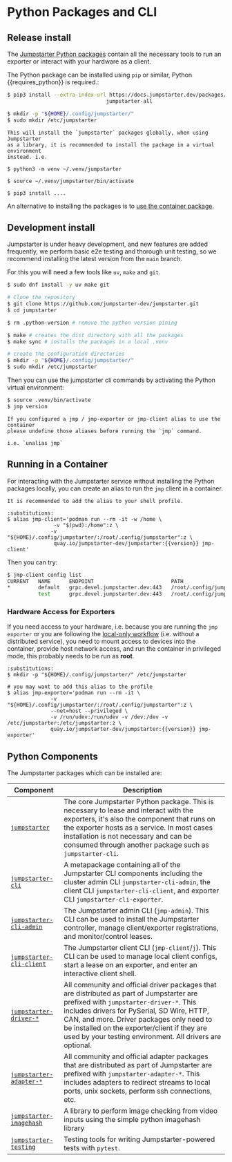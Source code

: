 # Python Packages and CLI

## Release install
The [Jumpstarter Python packages](https://docs.jumpstarter.dev/packages/)
contain all the necessary tools to run an exporter or interact with your
hardware as a client.

The Python package can be installed using ``pip`` or similar, Python {{requires_python}} is required.:

```bash
$ pip3 install --extra-index-url https://docs.jumpstarter.dev/packages/simple \
                                jumpstarter-all

$ mkdir -p "${HOME}/.config/jumpstarter/"
$ sudo mkdir /etc/jumpstarter
```

```{tip}
This will install the `jumpstarter` packages globally, when using Jumpstarter
as a library, it is recommended to install the package in a virtual environment
instead. i.e.

$ python3 -m venv ~/.venv/jumpstarter

$ source ~/.venv/jumpstarter/bin/activate

$ pip3 install ....
```

An alternative to installing the packages is to [use the container package](#running-in-a-container).

## Development install
Jumpstarter is under heavy development, and new features are added frequently, we perform basic
e2e testing and thorough unit testing, so we recommend installing the latest version from the
`main` branch.

For this you will need a few tools like `uv`, `make` and `git`.
```bash
$ sudo dnf install -y uv make git

# Clone the repository
$ git clone https://github.com/jumpstarter-dev/jumpstarter.git
$ cd jumpstarter

$ rm .python-version # remove the python version pining

$ make # creates the dist directory with all the packages
$ make sync # installs the packages in a local .venv

# create the configuration directories
$ mkdir -p "${HOME}/.config/jumpstarter/"
$ sudo mkdir /etc/jumpstarter

```

Then you can use the jumpstarter cli commands by activating the Python
virtual environment:
```bash
$ source .venv/bin/activate
$ jmp version
```

```{tip}
If you configured a jmp / jmp-exporter or jmp-client alias to use the container
please undefine those aliases before running the `jmp` command.

i.e. `unalias jmp`
```


## Running in a Container

For interacting with the Jumpstarter service without installing the Python
packages locally, you can create an alias to run the `jmp` client in a container.

```{tip}
It is recommended to add the alias to your shell profile.
```

```{code-block} bash
:substitutions:
$ alias jmp-client='podman run --rm -it -w /home \
               -v "$(pwd):/home":z \
              -v "${HOME}/.config/jumpstarter/:/root/.config/jumpstarter":z \
               quay.io/jumpstarter-dev/jumpstarter:{{version}} jmp-client'
```

Then you can try:

```bash
$ jmp-client config list
CURRENT   NAME      ENDPOINT                         PATH
*         default   grpc.devel.jumpstarter.dev:443   /root/.config/jumpstarter/clients/default.yaml
          test      grpc.devel.jumpstarter.dev:443   /root/.config/jumpstarter/clients/test.yaml
```

### Hardware Access for Exporters

If you need access to your hardware, i.e. because you are running the `jmp exporter`
or you are following the [local-only workflow](../introduction/how-it-works.md#local-only)
(i.e. without a distributed service), you need to mount access to devices into
the container, provide host network access, and run the container in privileged
mode, this probably needs to be run as **root**.


```{code-block} bash
:substitutions:
$ mkdir -p "${HOME}/.config/jumpstarter/" /etc/jumpstarter

# you may want to add this alias to the profile
$ alias jmp-exporter='podman run --rm -it \
              -v "${HOME}/.config/jumpstarter/:/root/.config/jumpstarter":z \
              --net=host --privileged \
              -v /run/udev:/run/udev -v /dev:/dev -v /etc/jumpstarter:/etc/jumpstarter:z \
              quay.io/jumpstarter-dev/jumpstarter:{{version}} jmp-exporter'
```

## Python Components


The Jumpstarter packages which can be installed are:

| Component                                                                                                            | Description                                                                                                                                                                                                                                                                                                                                 |
| -------------------------------------------------------------------------------------------------------------------- | ------------------------------------------------------------------------------------------------------------------------------------------------------------------------------------------------------------------------------------------------------------------------------------------------------------------------------------------- |
| [`jumpstarter`](https://github.com/jumpstarter-dev/jumpstarter/tree/main/packages/jumpstarter)                       | The core Jumpstarter Python package. This is necessary to lease and interact with the exporters, it's also the component that runs on the exporter hosts as a service. In most cases installation is not necessary and can be consumed through another package such as `jumpstarter-cli`.                                                   |
| [`jumpstarter-cli`](https://github.com/jumpstarter-dev/jumpstarter/tree/main/packages/jumpstarter-cli)               | A metapackage containing all of the Jumpstarter CLI components including the cluster admin CLI `jumpstarter-cli-admin`, the client CLI `jumpstarter-cli-client`, and exporter CLI `jumpstarter-cli-exporter`.                                                                                                                               |
| [`jumpstarter-cli-admin`](https://github.com/jumpstarter-dev/jumpstarter/tree/main/packages/jumpstarter-cli-admin)   | The Jumpstarter admin CLI (`jmp-admin`). This CLI can be used to install the Jumpstarter controller, manage client/exporter registrations, and monitor/control leases.                                                                                                                                                                      |
| [`jumpstarter-cli-client`](https://github.com/jumpstarter-dev/jumpstarter/tree/main/packages/jumpstarter-cli-client) | The Jumpstarter client CLI (`jmp-client`/`j`). This CLI can be used to manage local client configs, start a lease on an exporter, and enter an interactive client shell.                                                                                                                                                                    |
| [`jumpstarter-driver-*`](https://github.com/jumpstarter-dev/jumpstarter/tree/main/packages)                          | All community and official driver packages that are distributed as part of Jumpstarter are prefixed with `jumpstarter-driver-*`. This includes drivers for PySerial, SD Wire, HTTP, CAN, and more. Driver packages only need to be installed on the exporter/client if they are used by your testing environment. All drivers are optional. |
| [`jumpstarter-adapter-*`](https://github.com/jumpstarter-dev/jumpstarter/tree/main/packages)                          | All community and official adapter packages that are distributed as part of Jumpstarter are prefixed with `jumpstarter-adapter-*`. This includes adapters to redirect streams to local ports, unix sockets, perform ssh connections, etc. |
| [`jumpstarter-imagehash`](https://github.com/jumpstarter-dev/jumpstarter/tree/main/packages/jumpstarter-imagehash)                          | A library to perform image checking from video inputs using the simple python imagehash library |
| [`jumpstarter-testing`](https://github.com/jumpstarter-dev/jumpstarter/tree/main/packages/jumpstarter-testing)       | Testing tools for writing Jumpstarter-powered tests with `pytest`.|
